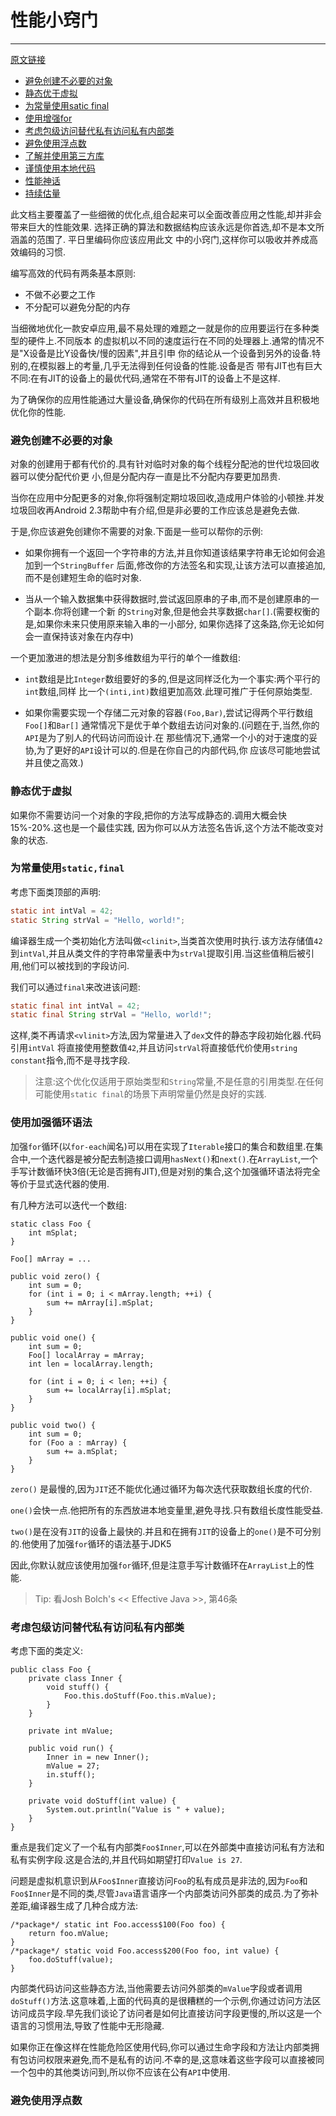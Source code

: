# 性能小窍门
---
 [原文链接](https://developer.android.com/training/articles/perf-tips.html)

* [避免创建不必要的对象](#避免创建不必要的对象)
* [静态优于虚拟](#静态优于虚拟)
* [为常量使用satic final](#为常量使用static,final)
* [使用增强for](#使用加强循环语法)
* [考虑包级访问替代私有访问私有内部类](#考虑包级访问替代私有访问私有内部类)
* [避免使用浮点数](#避免使用浮点数)
* [了解并使用第三方库]()
* [谨慎使用本地代码]()
* [性能神话]()
* [持续估量]()

此文档主要覆盖了一些细微的优化点,组合起来可以全面改善应用之性能,却并非会带来巨大的性能效果.
选择正确的算法和数据结构应该永远是你首选,却不是本文所涵盖的范围了. 平日里编码你应该应用此文
中的小窍门,这样你可以吸收并养成高效编码的习惯.

编写高效的代码有两条基本原则:

- 不做不必要之工作
- 不分配可以避免分配的内存

当细微地优化一款安卓应用,最不易处理的难题之一就是你的应用要运行在多种类型的硬件上.不同版本
的虚拟机以不同的速度运行在不同的处理器上.通常的情况不是"X设备是比Y设备快/慢的因素",并且引申
你的结论从一个设备到另外的设备.特别的,在模拟器上的考量,几乎无法得到任何设备的性能.设备是否
带有JIT也有巨大不同:在有JIT的设备上的最优代码,通常在不带有JIT的设备上不是这样.

为了确保你的应用性能通过大量设备,确保你的代码在所有级别上高效并且积极地优化你的性能.

### 避免创建不必要的对象

对象的创建用于都有代价的.具有针对临时对象的每个线程分配池的世代垃圾回收器可以使分配代价更
小,但是分配内存一直是比不分配内存要更加昂贵.

当你在应用中分配更多的对象,你将强制定期垃圾回收,造成用户体验的小顿挫.并发垃圾回收再Android
2.3帮助中有介绍,但是非必要的工作应该总是避免去做.

于是,你应该避免创建你不需要的对象.下面是一些可以帮你的示例:

* 如果你拥有一个返回一个字符串的方法,并且你知道该结果字符串无论如何会追加到一个`StringBuffer`
后面,修改你的方法签名和实现,让该方法可以直接追加,而不是创建短生命的临时对象.

* 当从一个输入数据集中获得数据时,尝试返回原串的子串,而不是创建原串的一个副本.你将创建一个新
的`String`对象,但是他会共享数据`char[]`.(需要权衡的是,如果你未来只使用原来输入串的一小部分,
如果你选择了这条路,你无论如何会一直保持该对象在内存中)

一个更加激进的想法是分割多维数组为平行的单个一维数组:

* `int`数组是比`Integer`数组要好的多的,但是这同样泛化为一个事实:两个平行的`int`数组,同样
比一个`(inti,int)`数组更加高效.此理可推广于任何原始类型.

* 如果你需要实现一个存储二元对象的容器`(Foo,Bar)`,尝试记得两个平行数组`Foo[]`和`Bar[]`
通常情况下是优于单个数组去访问对象的.(问题在于,当然,你的`API`是为了别人的代码访问而设计.在
那些情况下,通常一个小的对于速度的妥协,为了更好的`API`设计可以的.但是在你自己的内部代码,你
应该尽可能地尝试并且使之高效.)

### 静态优于虚拟

如果你不需要访问一个对象的字段,把你的方法写成静态的.调用大概会快15%-20%.这也是一个最佳实践,
因为你可以从方法签名告诉,这个方法不能改变对象的状态.

### 为常量使用`static,final`

考虑下面类顶部的声明:

```java
static int intVal = 42;
static String strVal = "Hello, world!";
```

编译器生成一个类初始化方法叫做`<clinit>`,当类首次使用时执行.该方法存储值`42`到`intVal`,并且从类文件的字符串常量表中为`strVal`提取引用.当这些值稍后被引用,他们可以被找到的字段访问.

我们可以通过`final`来改进该问题:

```java
static final int intVal = 42;
static final String strVal = "Hello, world!";
```

这样,类不再请求`<vlinit>`方法,因为常量进入了`dex`文件的静态字段初始化器.代码引用`intVal`
将直接使用整数值`42`,并且访问`strVal`将直接低代价使用`string constant`指令,而不是寻找字段.

>注意:这个优化仅适用于原始类型和`String`常量,不是任意的引用类型.在任何可能使用`static final`的场景下声明常量仍然是良好的实践.

### 使用加强循环语法

加强`for`循环(以`for-each`闻名)可以用在实现了`Iterable`接口的集合和数组里.在集合中,一个迭代器是被分配去制造接口调用`hasNext()`和`next()`.在`ArrayList`,一个手写计数循环快3倍(无论是否拥有JIT),但是对别的集合,这个加强循环语法将完全等价于显式迭代器的使用.

有几种方法可以迭代一个数组:


```
static class Foo {
    int mSplat;
}

Foo[] mArray = ...

public void zero() {
    int sum = 0;
    for (int i = 0; i < mArray.length; ++i) {
        sum += mArray[i].mSplat;
    }
}

public void one() {
    int sum = 0;
    Foo[] localArray = mArray;
    int len = localArray.length;

    for (int i = 0; i < len; ++i) {
        sum += localArray[i].mSplat;
    }
}

public void two() {
    int sum = 0;
    for (Foo a : mArray) {
        sum += a.mSplat;
    }
}

```

`zero()` 是最慢的,因为`JIT`还不能优化通过循环为每次迭代获取数组长度的代价.

`one()`会快一点.他把所有的东西放进本地变量里,避免寻找.只有数组长度性能受益.

`two()`是在没有`JIT`的设备上最快的.并且和在拥有`JIT`的设备上的`one()`是不可分别的.他使用了加强`for`循环的语法基于JDK5

因此,你默认就应该使用加强`for`循环,但是注意手写计数循环在`ArrayList`上的性能.

> Tip: 看Josh Bolch's << Effective Java >>, 第46条

### 考虑包级访问替代私有访问私有内部类

考虑下面的类定义:

```
public class Foo {
    private class Inner {
        void stuff() {
            Foo.this.doStuff(Foo.this.mValue);
        }
    }

    private int mValue;

    public void run() {
        Inner in = new Inner();
        mValue = 27;
        in.stuff();
    }

    private void doStuff(int value) {
        System.out.println("Value is " + value);
    }
}

```

重点是我们定义了一个私有内部类`Foo$Inner`,可以在外部类中直接访问私有方法和私有实例字段.这是合法的,并且代码如期望打印`Value is 27`.

问题是虚拟机意识到从`Foo$Inner`直接访问`Foo`的私有成员是非法的,因为`Foo`和`Foo$Inner`是不同的类,尽管`Java`语言语序一个内部类访问外部类的成员.为了弥补差距,编译器生成了几种合成方法:

```
/*package*/ static int Foo.access$100(Foo foo) {
    return foo.mValue;
}
/*package*/ static void Foo.access$200(Foo foo, int value) {
    foo.doStuff(value);
}
```

内部类代码访问这些静态方法,当他需要去访问外部类的`mValue`字段或者调用`doStuff()`方法.这意味着,上面的代码真的是很糟糕的一个示例,你通过访问方法区访问成员字段.早先我们谈论了访问者是如何比直接访问字段更慢的,所以这是一个语言的习惯用法,导致了性能中无形隐藏.

如果你正在像这样在性能危险区使用代码,你可以通过生命字段和方法让内部类拥有包访问权限来避免,而不是私有的访问.不幸的是,这意味着这些字段可以直接被同一个包中的其他类访问到,所以你不应该在公有`API`中使用.

### 避免使用浮点数
